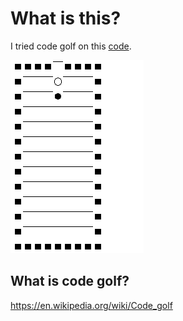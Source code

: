 # What is this?
I tried code golf on this [code](https://github.com/y-hatano-github/js-puyo "js-puyo").

![jspuyo](jspuyo.gif)

## What is code golf?
https://en.wikipedia.org/wiki/Code_golf